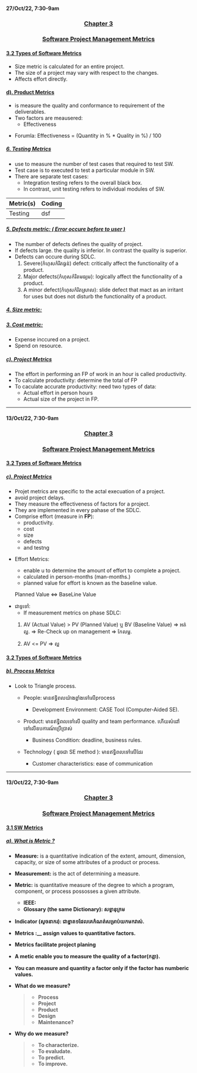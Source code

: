 #### 27/Oct/22, 7:30-9am

### <center> <u> Chapter 3 </u> </center>
### <center> <u> Software Project Management Metrics </u> </center>

#### <u> 3.2 Types of Software Metrics </u>

- Size metric is calculated for an entire project.
- The size of a project may vary with respect to the changes.
- Affects effort directly.

#### <u> d). Product Metrics</u>

- is measure the quality and conformance to requirement of the deliverables.
- Two factors are meausered:
    - Effectiveness

* Forumla:
    Effectiveness = (Quantity in % * Quality in %) / 100

##### <u> 6. Testing Metrics</u>

- use to measure the number of test cases that required to test SW.
- Test case is to executed to test a particular module in SW.
- There are separate test cases:
    - Integration testing refers to the overall black box.
    - In contrast, unit testing refers to individual modules of SW.

| Metric(s) | Coding |
|-----------| ------|
|Testing| dsf |

##### <u> 5. Defects metric: ( Error occure before to user )</u>

- The number of defects defines the quality of project.
- If defects large. the quality is inferior. In contrast the quality is superior.
- Defects can occure during SDLC. 
    1. Severe(កំហុសកំរិតធ្ងន់) defect: critically affect the functionality of a product.
    2. Major defects(កំហុសកំរិតមធ្យម): logically affect the functionality of a product.
    3. A minor defect(កំហុសកំរិតស្រាល): slide defect that mact as an irritant for uses but does not disturb the functionality of a product.

##### <u> 4. Size metric: </u>

##### <u> 3. Cost metric: </u>
- Expense inccured on a project.
- Spend on resource.
  
##### <u> c). Project Metrics </u>

- The effort in performing an FP of work in an hour is called productivity.
- To calculate productivity: determine the total of FP
- To caculate accurate productivity: need two types of data:
    - Actual effort in person hours
    - Actual size of the project in FP.

-----------------------------------------------

#### 13/Oct/22, 7:30-9am

### <center> <u> Chapter 3 </u> </center>
### <center> <u> Software Project Management Metrics </u> </center>

#### <u> 3.2 Types of Software Metrics </u>
##### <u> c). Project Metrics </u>

- Projet metrics are specific to the actal execuation of a project.
- avoid project delays.
- They measure the effectiveness of factors for a project.
- They are implemented in every pahase of the SDLC.
- Comprise effort (measure in **FP**):
    - productivity.
    - cost
    - size
    - defects
    - and testng

+ Effort Metrics:
    - enable u to determine the amount of effort to complete a project.
    - calculated in person-months (man-months.)
    - planned value for effort is known as the baseline value.

    Planned Value <=> BaseLine Value

* ជាទូទៅ:
    - If measurement metrics on phase SDLC:
    1. AV (Actual Value) > PV (Planned Value) ឬ BV (Baseline Value) 
        => អត់ល្អ.
        => Re-Check up on management
        => កែលម្អ.

    2. AV <= PV => ល្អ

#### <u> 3.2 Types of Software Metrics </u>
##### <u> b). Process Metrics </u>

- Look to Triangle process.

    + People: មានឥទ្ធិពលយ៉ាងខ្លាំងទៅលើprocess
        - Development Environment: CASE Tool (Computer-Aided SE).

    + Product: មានឥទ្ធិពលទៅលើ quality and team performance. ហើយសំដៅទៅលើឧបការណ៍ប្រើប្រាស់
        - Business Condition: deadline, business rules.

    + Technology ( ដូចជា SE method ): មានឥទ្ធិពលទៅលើដែរ
        - Customer characteristics: ease of communication

------------------------------------

<div>

#### 13/Oct/22, 7:30-9am

### <center> <u> Chapter 3 </u> </center>
### <center> <u> Software Project Management Metrics </u> </center>

#### <u> 3.1 SW Metrics </u>

##### <u> a). What is Metric ?</u>

- __Measure:__ is a quantitative indication of the extent, amount, dimension, capacity, or size of some attributes of a product or process.

- __Measurement:__ is the act of determining a measure.

- <b>Metric:</b> is quantitative measure of the degree to which a program, component, or process possosses a given attribute.
    - <b>IEEE:</b> 
    - <b>Glossary (the same Dictionary):<b> សទ្ទានុក្រម 

- __Indicator (សូចនាករ):__ ជាខ្នាត១ដែលគេកំណត់សម្រាប់យកមកវាស់.

- Metrics :__ assign values to quantitative factors.

- Metrics facilitate project planing

- A metic enable you to measure the quality of a factor(កត្តា).

- You can measure and quantity a factor only if the factor has numberic values.

* What do we measure?
    >- Process 
    >- Project
    >- Product
    >- Design
    >- Maintenance?

* Why do we measure?
    >- To characterize.
    >- To evaludate.
    >- To predict.
    >- To improve.

</div>

